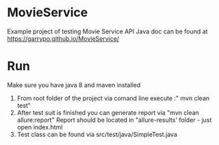 # MovieService
Example project of testing Movie Service API
Java doc can be found at https://garrypo.github.io/MovieService/

# Run
Make sure you have java 8 and maven installed 
1. From root folder of the project via comand line execute :" mvn clean test"
2. After test suit is finished you can generate report via "mvn clean allure:report"
Report should be located in "allure-results' folder - just open index.html
3. Test class can be found via src/test/java/SimpleTest.java
